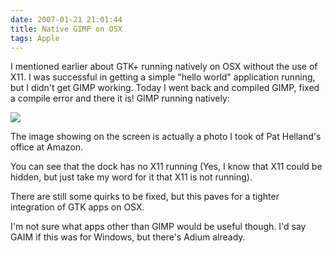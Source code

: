 ```yaml
---
date: 2007-01-21 21:01:44
title: Native GIMP on OSX
tags: Apple
---
```


I mentioned earlier about GTK+ running natively on OSX without the use of X11. I was successful in getting a simple "hello world" application running, but I didn't get GIMP working. Today I went back and compiled GIMP, fixed a compile error and there it is! GIMP running natively:

[![](http://www.dannysu.com/wp-content/uploads/2011/03/nativegimp-300x200.png)](http://www.dannysu.com/wp-content/uploads/2011/03/nativegimp.png)

The image showing on the screen is actually a photo I took of Pat Helland's office at Amazon.

You can see that the dock has no X11 running (Yes, I know that X11 could be hidden, but just take my word for it that X11 is not running).

There are still some quirks to be fixed, but this paves for a tighter integration of GTK apps on OSX.

I'm not sure what apps other than GIMP would be useful though. I'd say GAIM if this was for Windows, but there's Adium already.
